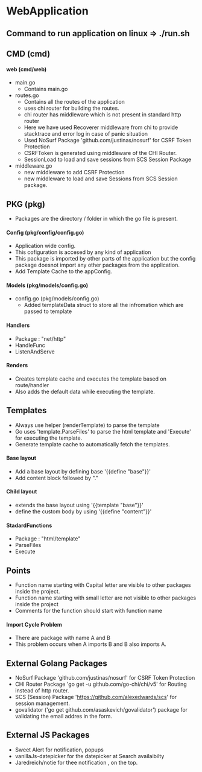 # WebApplication

## Command to run application on linux => ./run.sh

## CMD (cmd)
#### web (cmd/web)
- main.go
  - Contains main.go
- routes.go
  - Contains all the routes of the application
  - uses chi router for building the routes.
  - chi router has middleware which is not present in standard http router
  - Here we have used Recoverer middleware from chi to provide stacktrace and error log in case of panic situation
  - Used NoSurf Package 'github.com/justinas/nosurf' for CSRF Token Protection
  - CSRFToken is generated using middleware of the CHI Router.
  - SessionLoad to load and save sessions from SCS Session Package
- middleware.go
  - new middleware to add CSRF Protection
  - new middleware to load and save Sessions from SCS Session package. 
  
## PKG (pkg)
- Packages are the directory / folder in which the go file is present.
  
#### Config (pkg/config/config.go)
- Application wide config.
- This cofiguration is accesed by any kind of application
- This package is imported by other parts of the application but the config package doesnot import any other packages from the application.
- Add Template Cache to the appConfig.

#### Models (pkg/models/config.go)

- config.go (pkg/models/config.go)
  - Added templateData struct to store all the infromation which are passed to template
   
#### Handlers
-  Package : "net/http"
-  HandleFunc
-  ListenAndServe

#### Renders
- Creates template cache and executes the template based on route/handler
- Also adds the default data while executing the template.


## Templates
- Always use helper (renderTemplate) to parse the template
- Go uses 'template.ParseFiles' to parse the html template and 'Execute' for executing the template.
- Generate template cache to automatically fetch the templates.
  
#### Base layout
- Add a base layout by defining base '{{define "base"}}'
- Add content block followed by "."
  
#### Child layout
- extends the base layout using '{{template "base"}}'
- define the custom body by using '{{define "content"}}'
  
#### StadardFunctions
- Package : "html/template"
-  ParseFiles
-  Execute

## Points
- Function name starting with Capital letter are visible to other packages inside the project.
- Function name starting with small letter are not visible to other packages inside the project
- Comments for the function should start with function name

#### Import Cycle Problem
- There are package with name A and B
- This problem occurs when A imports B and B also imports A.

## External Golang Packages
- NoSurf Package 'github.com/justinas/nosurf' for CSRF Token Protection
- CHI Router Package 'go get -u github.com/go-chi/chi/v5' for Routing instead of http router.
- SCS (Session) Package 'https://github.com/alexedwards/scs' for session management.
- govalidator ('go get github.com/asaskevich/govalidator') package for validating the email addres in the form.


## External JS Packages
- Sweet Alert for notification, popups
- vanillaJs-datepicker for the datepicker at Search availaibilty
- Jaredreich/notie for thee notification , on the top.
  